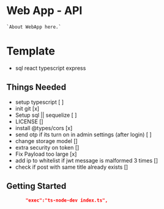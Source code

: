# Web App - API
    `About WebApp here.`

# Template 
- sql react typescript express

## Things Needed

- setup typescript [ ]
- init git [x]
- Setup sql || sequelize [ ]
- LICENSE []
- install @types/cors [x]
- send otp if its turn on in admin settings (after login) [ ]
- change storage model []
- extra security on token []
- Fix Payload too large [x]
- add ip to whitelist if jwt message is malformed 3 times []
-  check if post with same title already exists []
## Getting Started

```json
       "exec":"ts-node-dev index.ts",
```